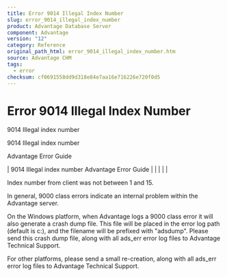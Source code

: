 ```yaml
---
title: Error 9014 Illegal Index Number
slug: error_9014_illegal_index_number
product: Advantage Database Server
component: Advantage
version: "12"
category: Reference
original_path_html: error_9014_illegal_index_number.htm
source: Advantage CHM
tags:
  - error
checksum: cf0691558dd9d318e84e7aa16e716226e720f0d5
---
```


# Error 9014 Illegal Index Number

9014 Illegal index number

9014 Illegal index number

Advantage Error Guide

| 9014 Illegal index number  Advantage Error Guide |  |  |  |  |

Index number from client was not between 1 and 15.

In general, 9000 class errors indicate an internal problem within the Advantage server.

On the Windows platform, when Advantage logs a 9000 class error it will also generate a crash dump file. This file will be placed in the error log path (default is c:\), and the filename will be prefixed with "adsdump". Please send this crash dump file, along with all ads\_err error log files to Advantage Technical Support.

For other platforms, please send a small re-creation, along with all ads\_err error log files to Advantage Technical Support.
